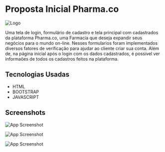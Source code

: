 
# Proposta Inicial Pharma.co

![Logo](https://media.discordapp.net/attachments/732195397736595500/1238152436019888138/logo.png?ex=663e3ed0&is=663ced50&hm=a4ed9546df7f8310659e3e9ccb665ecc003af36221c5cbbf45e255b62e466de3&=&format=webp&quality=lossless&width=550&height=96)


Uma tela de login, formulário de cadastro e tela principal com cadastrados da plataforma Pharma.co, uma Farmacia que deseja expandir seus negócios para o mundo on-line. Nesses formularios foram implementados diversos fatores de verificação para ajudar ao cliente criar sua conta. Além de, na página inicial após o login com os dados cadastrados, é possivel ver informaões de todos os cadastros feitos na plataforma.


## Tecnologias Usadas

- HTML
- BOOTSTRAP
- JAVASCRIPT


## Screenshots

![App Screenshot](https://media.discordapp.net/attachments/732195397736595500/1238152075293229106/print-login.PNG?ex=663e3e7a&is=663cecfa&hm=dd0de089494e80880dd98a80fa5ac687f6bee7c8b4b3c3ea70c641db3e97b99f&=&format=webp&quality=lossless&width=876&height=616)

![App Screenshot](https://media.discordapp.net/attachments/732195397736595500/1238152074965946458/print-cadastro.PNG?ex=663e3e7a&is=663cecfa&hm=6a2c7973630263ed352f5eed5bd33b6a38f411de145fb7f07f0687b96b7f64ff&=&format=webp&quality=lossless)

![App Screenshot](https://media.discordapp.net/attachments/732195397736595500/1238154031067824199/image.png?ex=663e404c&is=663ceecc&hm=90da354755c0d344232fd701dd348350785ea252840932e89664c71a823feaec&=&format=webp&quality=lossless&width=876&height=655)

